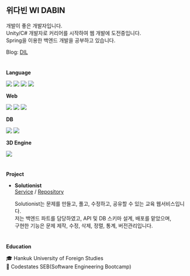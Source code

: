 ## 위다빈 WI DABIN
개발이 좋은 개발자입니다.  
Unity/C# 개발자로 커리어를 시작하여 웹 개발에 도전중입니다.  
Spring을 이용한 백엔드 개발을 공부하고 있습니다. 

Blog: [DIL](https://widalida26.notion.site/DIL-625479002a954fc78826e819072ee7ba)

#  
<b>Language</b>

<img src = "https://img.shields.io/badge/javascript-%23323330.svg?style=for-the-badge&logo=javascript&logoColor=%23F7DF1E"> <img src = "https://img.shields.io/badge/TypeScript-007ACC?style=for-the-badge&logo=typescript&logoColor=white"> <img src = "https://img.shields.io/badge/java-%23ED8B00.svg?style=for-the-badge&logo=java&logoColor=white"> <img src = "https://img.shields.io/badge/c%23-%23239120.svg?style=for-the-badge&logo=c-sharp&logoColor=white">

<b>Web</b>

<img src = "https://img.shields.io/badge/react-%2320232a.svg?style=for-the-badge&logo=react&logoColor=%2361DAFB"> <img src = "https://img.shields.io/badge/node.js-6DA55F?style=for-the-badge&logo=node.js&logoColor=white"> <img src = "https://img.shields.io/badge/express.js-%23404d59.svg?style=for-the-badge&logo=express&logoColor=%2361DAFB"> 

<b>DB</b>

<img src = "https://img.shields.io/badge/mysql-%2300f.svg?style=for-the-badge&logo=mysql&logoColor=white"> <img src = "https://img.shields.io/badge/-TypeORM-red?style=for-the-badge">

<b>3D Engine</b>

<img src = "https://img.shields.io/badge/unity-%23000000.svg?style=for-the-badge&logo=unity&logoColor=white">

#
<b>Project</b>

- <b>Solutionist</b>  
[Service](https://solutionist.site)  /  [Repository](https://github.com/widalida26/solutionist)

  Solutionist는 문제를 만들고, 풀고, 수정하고, 공유할 수 있는 교육 웹서비스입니다.  
  저는 백엔드 파트를 담당하였고, API 및 DB 스키마 설계, 배포를 맡았으며,  
  구현한 기능은 문제 제작, 수정, 삭제, 정렬, 통계, 버전관리입니다.


#    
<b>Education</b>

🎓 Hankuk University of Foreign Studies  
📖 Codestates SEB(Software Engineering Bootcamp)
#  

